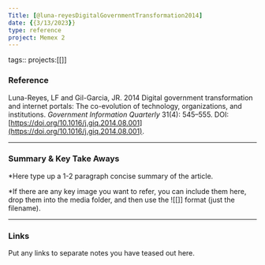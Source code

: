 ```yaml
---
Title: [@luna-reyesDigitalGovernmentTransformation2014]
date: {{3/13/2023}}
type: reference
project: Memex 2
---
```


tags::
projects:[[]]

### Reference 

Luna-Reyes, LF and Gil-Garcia, JR. 2014 Digital government transformation and internet portals: The co-evolution of technology, organizations, and institutions. _Government Information Quarterly_ 31(4): 545–555. DOI: [https://doi.org/10.1016/j.giq.2014.08.001](https://doi.org/10.1016/j.giq.2014.08.001).


---

### Summary & Key Take Aways

*Here type up a 1-2 paragraph concise summary of the article. 

*If there are any key image you want to refer, you can include them here, drop them into the media folder, and then use the ![[]] format (just the filename).

--- 

### Links
Put any links to separate notes you have teased out here.